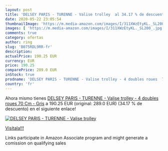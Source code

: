 ```yaml
---
layout: post
title: 'DELSEY PARIS - TURENNE - Valise trolley  al 34.17 % de descuento'
date: 2020-05-22 23:05:54
thumbnailImage: 'https://m.media-amazon.com/images/I/311XWzEtyKL._SL200_.jpg'
images: [ 'https://m.media-amazon.com/images/I/311XWzEtyKL._SL200_.jpg' ]
comments: true
category: ofertas
author: ring
slug: 'B075RDL9RR-fr'
description:
actualPrice: 190.25 EUR
currency: EUR
price: 190.25
comparePrice: 289.0 EUR
inStock: true
prodname: 'DELSEY PARIS - TURENNE - Valise trolley - 4 doubles roues  70 Cm - Gris'
country: 'fr'
---
```


Ahora mismo tienes [DELSEY PARIS - TURENNE - Valise trolley - 4 doubles roues  70 Cm - Gris](https://www.amazon.fr/dp/B075RDL9RR/?tag=tolees0d-21) a 190.25 EUR (original: 289.0 EUR) (34.17 %  de descuento) en el siguiente enlace!

[![DELSEY PARIS - TURENNE - Valise trolley ](https://m.media-amazon.com/images/I/311XWzEtyKL._SL200_.jpg)](https://www.amazon.fr/dp/B075RDL9RR/?tag=tolees0d-21)

[Visítala!!!](https://www.amazon.fr/dp/B075RDL9RR/?tag=tolees0d-21)

Links participate in Amazon Associate program and might generate a comission on qualifying sales
